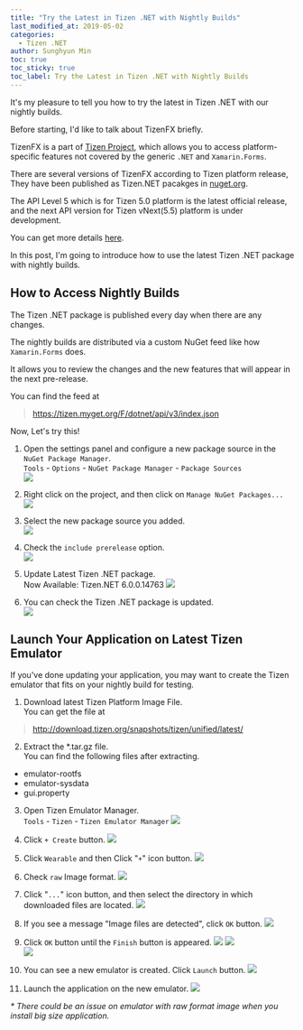 ```yaml
---
title: "Try the Latest in Tizen .NET with Nightly Builds"
last_modified_at: 2019-05-02
categories:
  - Tizen .NET
author: Sunghyun Min
toc: true
toc_sticky: true
toc_label: Try the Latest in Tizen .NET with Nightly Builds
---
```


It's my pleasure to tell you how to try the latest in Tizen .NET with our nightly builds.

Before starting, I'd like to talk about TizenFX briefly.

TizenFX is a part of [Tizen Project](https://www.tizen.org/), which allows you to access platform-specific features not covered by the generic `.NET` and `Xamarin.Forms`. 

There are several versions of TizenFX according to Tizen platform release, They have been published as Tizen.NET pacakges in [nuget.org](https://www.nuget.org/).

The API Level 5 which is for Tizen 5.0 platform is the latest official release, and the next API version for Tizen vNext(5.5) platform is under development.

You can get more details [here](https://github.com/Samsung/TizenFX).

In this post, I'm going to introduce how to use the latest Tizen .NET package with nightly builds.



## How to Access Nightly Builds
The Tizen .NET package is published every day when there are any changes.

The nightly builds are distributed via a custom NuGet feed like how `Xamarin.Forms` does.

It allows you to review the changes and the new features that will appear in the next pre-release.

You can find the feed at

> https://tizen.myget.org/F/dotnet/api/v3/index.json

Now, Let's try this!

1. Open the settings panel and configure a new package source in the `NuGet Package Manager`.<br/>
`Tools` - `Options` - `NuGet Package Manager` - `Package Sources`<br/>
    ![][ref1]

2. Right click on the project, and then click on `Manage NuGet Packages...`<br/>
    ![][ref2]

3. Select the new package source you added.<br/>
    ![][ref3]
	
4. Check the `include prerelease` option.<br/>
    ![][ref4]

5. Update Latest Tizen .NET package.<br/>
Now Available: Tizen.NET 6.0.0.14763
    ![][ref5]

6. You can check the Tizen .NET package is updated.<br/>
    ![][ref7]


## Launch Your Application on Latest Tizen Emulator

If you've done updating your application, you may want to create the Tizen emulator that fits on your nightly build for testing.

1. Download latest Tizen Platform Image File.<br/>
You can get the file at 
> http://download.tizen.org/snapshots/tizen/unified/latest/

2. Extract the *.tar.gz file. <br/>
You can find the following files after extracting.
  - emulator-rootfs
  - emulator-sysdata
  - gui.property


3. Open Tizen Emulator Manager.<br/>
`Tools` - `Tizen` - `Tizen Emulator Manager`
    ![][emul1]

4. Click `+ Create` button.
    ![][emul2]

5. Click `Wearable` and then Click "`+`" icon button.
    ![][emul3]

6. Check `raw` Image format.
    ![][emul4]

7. Click "`...`" icon button, and then select the directory in which downloaded files are located.
    ![][emul5]

8. If you see a message "Image files are detected", click `OK` button.
    ![][emul6]

9. Click `OK` button until the `Finish` button is appeared.
    ![][emul7]
    ![][emul8]	
    ![][emul9]
	
10. You can see a new emulator is created. Click `Launch` button.
    ![][emul10]
	
11. Launch the application on the new emulator.
    ![][emul13]


<i>* There could be an issue on emulator with raw format image when you install big size application. </i>

[emul1]: {{site.url}}{{site.baseurl}}/assets/images/posts/try-latest-in-tizen-net/emul1.png
[emul2]: {{site.url}}{{site.baseurl}}/assets/images/posts/try-latest-in-tizen-net/emul2.png
[emul3]: {{site.url}}{{site.baseurl}}/assets/images/posts/try-latest-in-tizen-net/emul3.png
[emul4]: {{site.url}}{{site.baseurl}}/assets/images/posts/try-latest-in-tizen-net/emul4.png
[emul5]: {{site.url}}{{site.baseurl}}/assets/images/posts/try-latest-in-tizen-net/emul5.png
[emul6]: {{site.url}}{{site.baseurl}}/assets/images/posts/try-latest-in-tizen-net/emul6.png
[emul7]: {{site.url}}{{site.baseurl}}/assets/images/posts/try-latest-in-tizen-net/emul7.png
[emul8]: {{site.url}}{{site.baseurl}}/assets/images/posts/try-latest-in-tizen-net/emul8.png
[emul9]: {{site.url}}{{site.baseurl}}/assets/images/posts/try-latest-in-tizen-net/emul9.png
[emul10]: {{site.url}}{{site.baseurl}}/assets/images/posts/try-latest-in-tizen-net/emul10.png
[emul13]: {{site.url}}{{site.baseurl}}/assets/images/posts/try-latest-in-tizen-net/emul13.png
[ref1]: {{site.url}}{{site.baseurl}}/assets/images/posts/try-latest-in-tizen-net/ref1.png
[ref2]: {{site.url}}{{site.baseurl}}/assets/images/posts/try-latest-in-tizen-net/ref2.png
[ref3]: {{site.url}}{{site.baseurl}}/assets/images/posts/try-latest-in-tizen-net/ref3.png
[ref4]: {{site.url}}{{site.baseurl}}/assets/images/posts/try-latest-in-tizen-net/ref4.png
[ref5]: {{site.url}}{{site.baseurl}}/assets/images/posts/try-latest-in-tizen-net/ref5.png
[ref7]: {{site.url}}{{site.baseurl}}/assets/images/posts/try-latest-in-tizen-net/ref7.png


